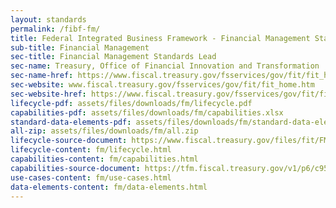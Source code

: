 ```yaml
---
layout: standards
permalink: /fibf-fm/
title: Federal Integrated Business Framework - Financial Management Standards
sub-title: Financial Management
sec-title: Financial Management Standards Lead
sec-name: Treasury, Office of Financial Innovation and Transformation
sec-name-href: https://www.fiscal.treasury.gov/fsservices/gov/fit/fit_home.htm
sec-website: www.fiscal.treasury.gov/fsservices/gov/fit/fit_home.htm
sec-website-href: https://www.fiscal.treasury.gov/fsservices/gov/fit/fit_home.htm
lifecycle-pdf: assets/files/downloads/fm/lifecycle.pdf
capabilities-pdf: assets/files/downloads/fm/capabilities.xlsx
standard-data-elements-pdf: assets/files/downloads/fm/standard-data-elements.xlsx
all-zip: assets/files/downloads/fm/all.zip
lifecycle-source-document: https://www.fiscal.treasury.gov/files/fit/FMFunctionsandActivities.pdf
lifecycle-content: fm/lifecycle.html
capabilities-content: fm/capabilities.html
capabilities-source-document: https://tfm.fiscal.treasury.gov/v1/p6/c950.html
use-cases-content: fm/use-cases.html
data-elements-content: fm/data-elements.html
---
```

